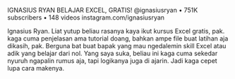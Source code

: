 IGNASIUS RYAN 
BELAJAR EXCEL, GRATIS! 
@ignasiusryan • 751K subscribers • 148 videos 
instagram.com/ignasiusryan 


Ignasius Ryan. Liat yutup beliau rasanya kaya 
ikut kursus Excel gratis, pak. kaga cuma 
penjelasan ama tutorial doang, bahkan ampe 
file buat latihan aja dikasih, pak. Berguna bat 
buat bapak yang mau ngedalemin skill Excel 
atau adik yang belajar dari nol. Yang saya 
suka, beliau ini kaga cuma sekedar nyuruh 
ngapalin rumus aja, tapi logikanya juga di 
ajarin. Jadi kaga cepet lupa cara makenya. 